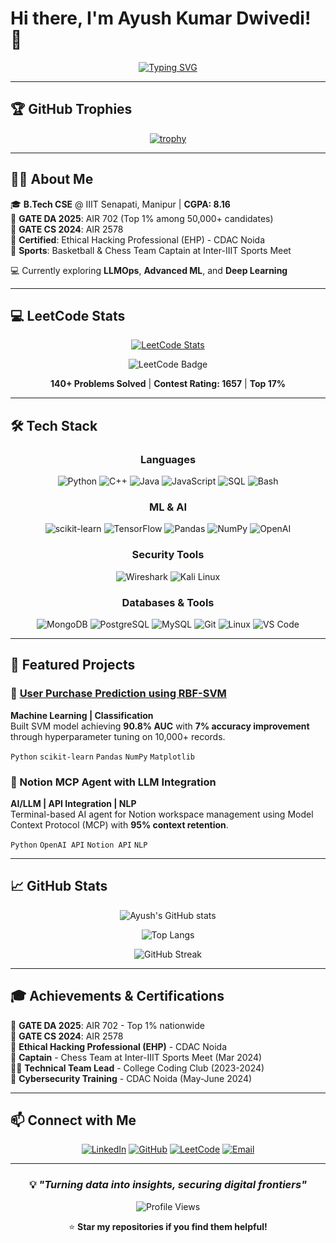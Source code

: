 # Hi there, I'm Ayush Kumar Dwivedi! 👋

<div align="center">

[![Typing SVG](https://readme-typing-svg.demolab.com?font=Fira+Code&weight=600&size=24&pause=1000&color=2F81F7&center=true&vCenter=true&width=600&lines=Computer+Science+Student;Machine+Learning+%26+AI+Enthusiast;Cybersecurity+Specialist;AIR+702+in+GATE+DA'25+(Top+1%25))](https://git.io/typing-svg)

</div>

---

## 🏆 GitHub Trophies

<div align="center">

[![trophy](https://github-profile-trophy.vercel.app/?username=AyushDwi&theme=algolia&no-frame=true&no-bg=false&margin-w=4&column=7)](https://github.com/ryo-ma/github-profile-trophy)

</div>

---

## 👨‍💻 About Me

🎓 **B.Tech CSE** @ IIIT Senapati, Manipur | **CGPA: 8.16**  
🥇 **GATE DA 2025**: AIR 702 (Top 1% among 50,000+ candidates)  
🥈 **GATE CS 2024**: AIR 2578  
🔐 **Certified**: Ethical Hacking Professional (EHP) - CDAC Noida  
🏀 **Sports**: Basketball & Chess Team Captain at Inter-IIIT Sports Meet

💻 Currently exploring **LLMOps**, **Advanced ML**, and **Deep Learning**

---

## 💻 LeetCode Stats

<div align="center">

[![LeetCode Stats](https://leetcode-badge-showcase.vercel.app/api?username=Ayush_KD&theme=dark)](https://leetcode.com/Ayush_KD/)

![LeetCode Badge](https://leetcode-badge-sage.vercel.app/badge/Ayush_KD?theme=dark)

**140+ Problems Solved** | **Contest Rating: 1657** | **Top 17%**

</div>

---

## 🛠️ Tech Stack

<div align="center">

### Languages
![Python](https://img.shields.io/badge/Python-3776AB?style=for-the-badge&logo=python&logoColor=white)
![C++](https://img.shields.io/badge/C++-00599C?style=for-the-badge&logo=cplusplus&logoColor=white)
![Java](https://img.shields.io/badge/Java-ED8B00?style=for-the-badge&logo=openjdk&logoColor=white)
![JavaScript](https://img.shields.io/badge/JavaScript-F7DF1E?style=for-the-badge&logo=javascript&logoColor=black)
![SQL](https://img.shields.io/badge/SQL-4479A1?style=for-the-badge&logo=mysql&logoColor=white)
![Bash](https://img.shields.io/badge/Bash-4EAA25?style=for-the-badge&logo=gnubash&logoColor=white)

### ML & AI
![scikit-learn](https://img.shields.io/badge/scikit--learn-F7931E?style=for-the-badge&logo=scikitlearn&logoColor=white)
![TensorFlow](https://img.shields.io/badge/TensorFlow-FF6F00?style=for-the-badge&logo=tensorflow&logoColor=white)
![Pandas](https://img.shields.io/badge/Pandas-150458?style=for-the-badge&logo=pandas&logoColor=white)
![NumPy](https://img.shields.io/badge/NumPy-013243?style=for-the-badge&logo=numpy&logoColor=white)
![OpenAI](https://img.shields.io/badge/OpenAI-412991?style=for-the-badge&logo=openai&logoColor=white)

### Security Tools
![Wireshark](https://img.shields.io/badge/Wireshark-1679A7?style=for-the-badge&logo=wireshark&logoColor=white)
![Kali Linux](https://img.shields.io/badge/Kali_Linux-557C94?style=for-the-badge&logo=kalilinux&logoColor=white)

### Databases & Tools
![MongoDB](https://img.shields.io/badge/MongoDB-47A248?style=for-the-badge&logo=mongodb&logoColor=white)
![PostgreSQL](https://img.shields.io/badge/PostgreSQL-4169E1?style=for-the-badge&logo=postgresql&logoColor=white)
![MySQL](https://img.shields.io/badge/MySQL-4479A1?style=for-the-badge&logo=mysql&logoColor=white)
![Git](https://img.shields.io/badge/Git-F05032?style=for-the-badge&logo=git&logoColor=white)
![Linux](https://img.shields.io/badge/Linux-FCC624?style=for-the-badge&logo=linux&logoColor=black)
![VS Code](https://img.shields.io/badge/VS_Code-007ACC?style=for-the-badge&logo=visualstudiocode&logoColor=white)

</div>

---

## 🚀 Featured Projects

### 🧠 [User Purchase Prediction using RBF-SVM](https://github.com/AyushDwi/Using-RBF-kernel-in-SVM-for-user-prediction-)
**Machine Learning | Classification**  
Built SVM model achieving **90.8% AUC** with **7% accuracy improvement** through hyperparameter tuning on 10,000+ records.

`Python` `scikit-learn` `Pandas` `NumPy` `Matplotlib`

### 🤖 Notion MCP Agent with LLM Integration
**AI/LLM | API Integration | NLP**  
Terminal-based AI agent for Notion workspace management using Model Context Protocol (MCP) with **95% context retention**.

`Python` `OpenAI API` `Notion API` `NLP`

---

## 📈 GitHub Stats

<div align="center">

![Ayush's GitHub stats](https://github-readme-stats.vercel.app/api?username=AyushDwi&show_icons=true&theme=algolia&hide_border=true)

![Top Langs](https://github-readme-stats.vercel.app/api/top-langs/?username=AyushDwi&layout=compact&theme=algolia&hide_border=true)

![GitHub Streak](https://github-readme-streak-stats.herokuapp.com/?user=AyushDwi&theme=algolia&hide_border=true)

</div>

---

## 🎓 Achievements & Certifications

🥇 **GATE DA 2025**: AIR 702 - Top 1% nationwide  
🥈 **GATE CS 2024**: AIR 2578  
🔐 **Ethical Hacking Professional (EHP)** - CDAC Noida  
🏀 **Captain** - Chess Team at Inter-IIIT Sports Meet (Mar 2024)  
👨‍💻 **Technical Team Lead** - College Coding Club (2023-2024)  
💼 **Cybersecurity Training** - CDAC Noida (May-June 2024)

---

## 📫 Connect with Me

<div align="center">

[![LinkedIn](https://img.shields.io/badge/LinkedIn-0A66C2?style=for-the-badge&logo=linkedin&logoColor=white)](https://www.linkedin.com/in/ayush-dwivedi-91864b224/)
[![GitHub](https://img.shields.io/badge/GitHub-181717?style=for-the-badge&logo=github&logoColor=white)](https://github.com/AyushDwi)
[![LeetCode](https://img.shields.io/badge/LeetCode-FFA116?style=for-the-badge&logo=leetcode&logoColor=black)](https://leetcode.com/u/Ayush_KD/)
[![Email](https://img.shields.io/badge/Email-EA4335?style=for-the-badge&logo=gmail&logoColor=white)](mailto:ayushkumar8101932@gmail.com)

</div>

---

<div align="center">

### 💡 *"Turning data into insights, securing digital frontiers"*

![Profile Views](https://komarev.com/ghpvc/?username=AyushDwi&color=blueviolet&style=for-the-badge)

⭐ **Star my repositories if you find them helpful!**

</div>
